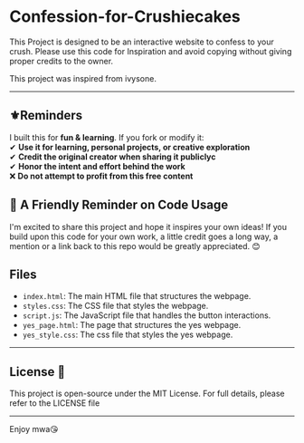 # Confession-for-Crushiecakes

This Project is designed to be an interactive website to confess to your crush. Please use this code for Inspiration and avoid copying without giving proper credits to the owner.

This project was inspired from ivysone.

---
## **⚜️Reminders**
I built this for **fun & learning**. If you fork or modify it:  
✔ **Use it for learning, personal projects, or creative exploration**  
✔ **Credit the original creator when sharing it publiclyc**  
✔ **Honor the intent and effort behind the work**  
❌ **Do not attempt to profit from this free content**  

## 🔖 A Friendly Reminder on Code Usage

I'm excited to share this project and hope it inspires your own ideas!
If you build upon this code for your own work, a little credit goes a long way, a mention or a link back to this repo would be greatly appreciated. 😊

## Files

- `index.html`: The main HTML file that structures the webpage.
- `styles.css`: The CSS file that styles the webpage.
- `script.js`: The JavaScript file that handles the button interactions.
- `yes_page.html`: The page that structures the yes webpage.
- `yes_style.css`: The css file that styles the yes webpage.

---
## License 📄

This project is open-source under the MIT License.
For full details, please refer to the LICENSE file

---
Enjoy mwa😘
